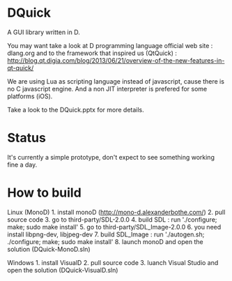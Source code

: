 DQuick
======

A GUI library written in D.

You may want take a look at D programming language official web site : dlang.org
and to the framework that inspired us (QtQuick) :
http://blog.qt.digia.com/blog/2013/06/21/overview-of-the-new-features-in-qt-quick/

We are using Lua as scripting language instead of javascript, cause there is no C javascript engine. And a non JIT
interpreter is prefered for some platforms (iOS).

Take a look to the DQuick.pptx for more details.

Status
====

It's currently a simple prototype, don't expect to see something working fine a day.

How to build
===

Linux (MonoD)
	1. install monoD (http://mono-d.alexanderbothe.com/)
	2. pull source code
	3. go to third-party/SDL-2.0.0
	4. build SDL : run './configure; make; sudo make install'
	5. go to third-party/SDL_Image-2.0.0
	6. you need install libpng-dev, libjpeg-dev
	7. build SDL_Image : run './autogen.sh; ./configure; make; sudo make install'
	8. launch monoD and open the solution (DQuick-MonoD.sln)

Windows
	1. install VisualD
	2. pull source code
	3. luanch Visual Studio and open the solution (DQuick-VisualD.sln)
